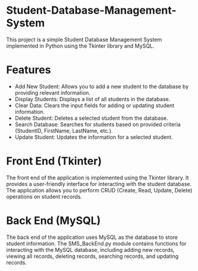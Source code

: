 # Student-Database-Management-System
This project is a simple Student Database Management System implemented in Python using the Tkinter library  and MySQL.
# Features

* Add New Student: Allows you to add a new student to the database by providing relevant information.
* Display Students: Displays a list of all students in the database.
* Clear Data: Clears the input fields for adding or updating student information.
* Delete Student: Deletes a selected student from the database.
* Search Database: Searches for students based on provided criteria (StudentID, FirstName, LastName, etc.).
* Update Student: Updates the information for a selected student.

# Front End (Tkinter)
The front end of the application is implemented using the Tkinter library.
It provides a user-friendly interface for interacting with the student database. The application allows you to perform CRUD (Create, Read, Update, Delete) operations on student records.


# Back End (MySQL)
The back end of the application uses MySQL as the database to store student information.
The SMS_BackEnd.py module contains functions for interacting with the MySQL database, including adding new records, viewing all records, deleting records, searching records, and updating records.
